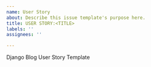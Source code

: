 ```yaml
---
name: User Story
about: Describe this issue template's purpose here.
title: USER STORY:<TITLE>
labels: ''
assignees: ''

---
```


Django Blog User Story Template
